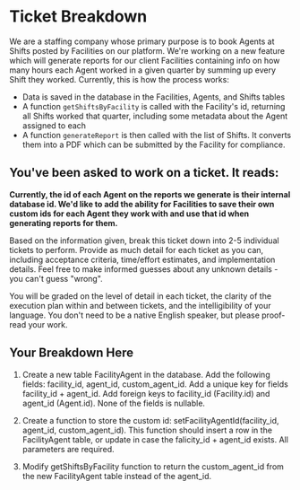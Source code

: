 # Ticket Breakdown
We are a staffing company whose primary purpose is to book Agents at Shifts posted by Facilities on our platform. We're working on a new feature which will generate reports for our client Facilities containing info on how many hours each Agent worked in a given quarter by summing up every Shift they worked. Currently, this is how the process works:

- Data is saved in the database in the Facilities, Agents, and Shifts tables
- A function `getShiftsByFacility` is called with the Facility's id, returning all Shifts worked that quarter, including some metadata about the Agent assigned to each
- A function `generateReport` is then called with the list of Shifts. It converts them into a PDF which can be submitted by the Facility for compliance.

## You've been asked to work on a ticket. It reads:

**Currently, the id of each Agent on the reports we generate is their internal database id. We'd like to add the ability for Facilities to save their own custom ids for each Agent they work with and use that id when generating reports for them.**


Based on the information given, break this ticket down into 2-5 individual tickets to perform. Provide as much detail for each ticket as you can, including acceptance criteria, time/effort estimates, and implementation details. Feel free to make informed guesses about any unknown details - you can't guess "wrong".


You will be graded on the level of detail in each ticket, the clarity of the execution plan within and between tickets, and the intelligibility of your language. You don't need to be a native English speaker, but please proof-read your work.

## Your Breakdown Here

1. Create a new table FacilityAgent in the database. Add the following fields: facility_id, agent_id, custom_agent_id. Add a unique key for fields facility_id + agent_id. Add foreign keys to facility_id (Facility.id) and agent_id (Agent.id). None of the fields is nullable.

2. Create a function to store the custom id: setFacilityAgentId(facility_id, agent_id, custom_agent_id). This function should insert a row in the FacilityAgent table, or update in case the falicity_id + agent_id exists. All parameters are required.

3. Modify getShiftsByFacility function to return the custom_agent_id from the new FacilityAgent table instead of the agent_id.
